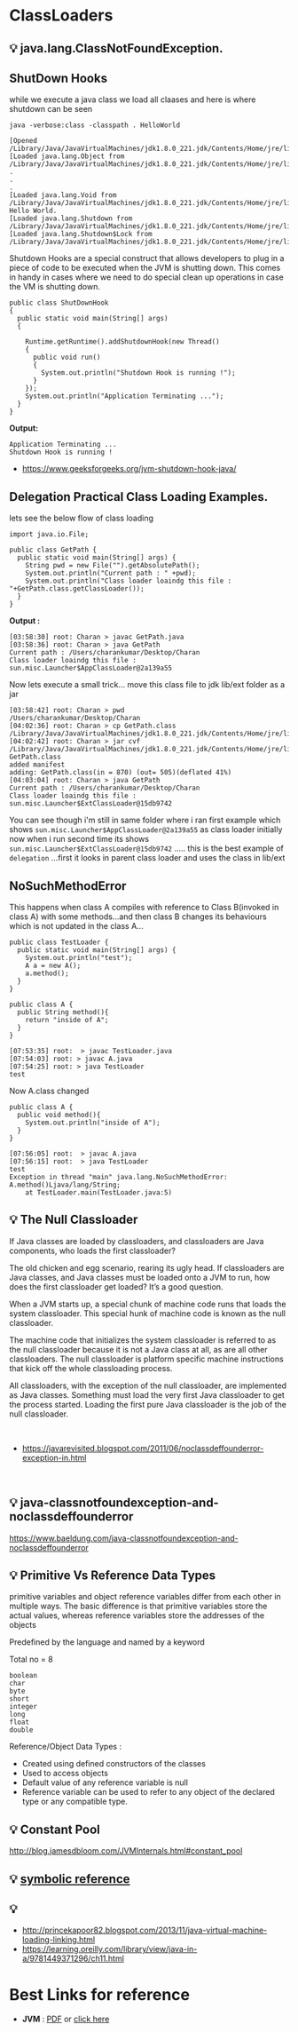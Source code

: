 
# ClassLoaders

## :bulb: java.lang.ClassNotFoundException.

## ShutDown Hooks

while we execute  a java class we load all claases and here is where shutdown can be seen



```
java -verbose:class -classpath . HelloWorld

[Opened /Library/Java/JavaVirtualMachines/jdk1.8.0_221.jdk/Contents/Home/jre/lib/rt.jar]
[Loaded java.lang.Object from /Library/Java/JavaVirtualMachines/jdk1.8.0_221.jdk/Contents/Home/jre/lib/rt.jar]
.
.
.
[Loaded java.lang.Void from /Library/Java/JavaVirtualMachines/jdk1.8.0_221.jdk/Contents/Home/jre/lib/rt.jar]
Hello World.
[Loaded java.lang.Shutdown from /Library/Java/JavaVirtualMachines/jdk1.8.0_221.jdk/Contents/Home/jre/lib/rt.jar]
[Loaded java.lang.Shutdown$Lock from /Library/Java/JavaVirtualMachines/jdk1.8.0_221.jdk/Contents/Home/jre/lib/rt.jar]
```


Shutdown Hooks are a special construct that allows developers to plug in a piece of code to be executed when the JVM is shutting down. This comes in handy in cases where we need to do special clean up operations in case the VM is shutting down.


```
public class ShutDownHook 
{ 
  public static void main(String[] args) 
  { 
  
    Runtime.getRuntime().addShutdownHook(new Thread() 
    { 
      public void run() 
      { 
        System.out.println("Shutdown Hook is running !"); 
      } 
    }); 
    System.out.println("Application Terminating ..."); 
  } 
} 
```

**Output:**

```
Application Terminating ...
Shutdown Hook is running !
```

 - https://www.geeksforgeeks.org/jvm-shutdown-hook-java/


##  Delegation Practical Class Loading Examples.

lets see the below flow of class loading 


```
import java.io.File;

public class GetPath {
  public static void main(String[] args) {
    String pwd = new File("").getAbsolutePath();
    System.out.println("Current path : " +pwd);
    System.out.println("Class loader loaindg this file : "+GetPath.class.getClassLoader());
  }
}
```
**Output :**
```
[03:58:30] root: Charan > javac GetPath.java
[03:58:36] root: Charan > java GetPath
Current path : /Users/charankumar/Desktop/Charan
Class loader loaindg this file : sun.misc.Launcher$AppClassLoader@2a139a55
```

Now lets execute a small trick... move this class file to jdk lib/ext folder as a jar

```
[03:58:42] root: Charan > pwd
/Users/charankumar/Desktop/Charan
[04:02:36] root: Charan > cp GetPath.class /Library/Java/JavaVirtualMachines/jdk1.8.0_221.jdk/Contents/Home/jre/lib/ext
[04:02:42] root: Charan > jar cvf /Library/Java/JavaVirtualMachines/jdk1.8.0_221.jdk/Contents/Home/jre/lib/ext/GetCharanPath.jar GetPath.class
added manifest
adding: GetPath.class(in = 870) (out= 505)(deflated 41%)
[04:03:04] root: Charan > java GetPath
Current path : /Users/charankumar/Desktop/Charan
Class loader loaindg this file : sun.misc.Launcher$ExtClassLoader@15db9742
```


You can see though i'm still in same folder where i ran first example which shows `sun.misc.Launcher$AppClassLoader@2a139a55` as class loader initially now when i run second time its shows `sun.misc.Launcher$ExtClassLoader@15db9742` ..... this is the best example of `delegation` ...first it looks in parent class loader and uses the class in lib/ext

## NoSuchMethodError

This happens when class A compiles with reference to Class B(invoked in class A) with some methods...and then class B changes its behaviours which is not updated in the class A...


```
public class TestLoader {
  public static void main(String[] args) {
    System.out.println("test");
    A a = new A();
    a.method();
  }
}
```

```
public class A {
  public String method(){
  	return "inside of A";
  }
}

```



```
[07:53:35] root:  > javac TestLoader.java
[07:54:03] root: > javac A.java
[07:54:25] root: > java TestLoader
test
```

Now A.class changed

```
public class A {
  public void method(){
    System.out.println("inside of A");
  }
}

```



```
[07:56:05] root:  > javac A.java
[07:56:15] root:  > java TestLoader
test
Exception in thread "main" java.lang.NoSuchMethodError: A.method()Ljava/lang/String;
	at TestLoader.main(TestLoader.java:5)
  ````

## :bulb:  The Null Classloader
If Java classes are loaded by classloaders, and classloaders are Java components, who loads the first classloader?

The old chicken and egg scenario, rearing its ugly head. If classloaders are Java classes, and Java classes must be loaded onto a JVM to run, how does the first classloader get loaded? It’s a good question.

When a JVM starts up, a special chunk of machine code runs that loads the system classloader. This special hunk of machine code is known as the null classloader.

The machine code that initializes the system classloader is referred to as the null classloader because it is not a Java class at all, as are all other classloaders. The null classloader is platform specific machine instructions that kick off the whole classloading process. 

All classloaders, with the exception of the null classloader, are implemented as Java classes. Something must load the very first Java classloader to get the process started. Loading the first pure Java classloader is the job of the null classloader.



<br>


- https://javarevisited.blogspot.com/2011/06/noclassdeffounderror-exception-in.html



<br>

## :bulb: java-classnotfoundexception-and-noclassdeffounderror
https://www.baeldung.com/java-classnotfoundexception-and-noclassdeffounderror


## :bulb: Primitive Vs Reference Data Types 

 primitive variables and object reference variables differ from each other in multiple ways. The basic difference is that primitive variables store the actual values, whereas reference variables store the addresses of the objects

Predefined by the language and named by a keyword

Total no = 8
```
boolean
char
byte
short
integer
long
float
double
```


Reference/Object Data Types :

* Created using defined constructors of the classes
* Used to access objects
* Default value of any reference variable is null
* Reference variable can be used to refer to any object of the declared type or any compatible type.


## :bulb: Constant Pool

http://blog.jamesdbloom.com/JVMInternals.html#constant_pool


## :bulb: [symbolic reference](https://stackoverflow.com/questions/17406159/symbolic-references-in-java)



## :bulb: 

- http://princekapoor82.blogspot.com/2013/11/java-virtual-machine-loading-linking.html
- https://learning.oreilly.com/library/view/java-in-a/9781449371296/ch11.html




# Best Links for reference
- **JVM** : [PDF](/Java/ResourcesFiles/BasicJavaTopics/Inside-Java-Virtual-Machine.pdf) or [click here](http://mihaimoldovan.com/download/Inside-Java-Virtual-Machine.pdf) 

